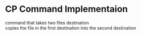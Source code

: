 # CP Command Implementaion
command that takes two files destination  
copies the file in the first destination into the second destination
